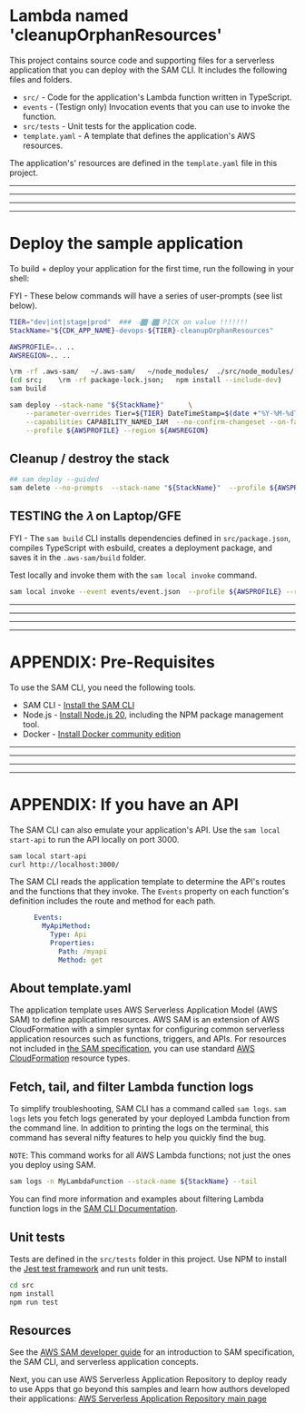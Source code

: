 # Lambda named 'cleanupOrphanResources'

This project contains source code and supporting files for a serverless application that you can deploy with the SAM CLI. It includes the following files and folders.

- `src/` - Code for the application's Lambda function written in TypeScript.
- `events` - (Testign only) Invocation events that you can use to invoke the function.
- `src/tests` - Unit tests for the application code.
- `template.yaml` - A template that defines the application's AWS resources.

The application's' resources are defined in the `template.yaml` file in this project.

<HR/>
<HR/>
<HR/>
<HR/>

# Deploy the sample application

To build + deploy your application for the first time, run the following in your shell:

FYI - These below commands will have a series of user-prompts (see list below).

```bash
TIER="dev|int|stage|prod"  ### 👈🏾👈🏾 PICK on value !!!!!!!
StackName="${CDK_APP_NAME}-devops-${TIER}-cleanupOrphanResources"

AWSPROFILE=.. ..
AWSREGION=.. ..

\rm -rf .aws-sam/   ~/.aws-sam/   ~/node_modules/  ./src/node_modules/
(cd src;    \rm -rf package-lock.json;   npm install --include-dev)
sam build

sam deploy --stack-name "${StackName}"      \
    --parameter-overrides Tier=${TIER} DateTimeStamp=$(date +"%Y-%M-%dT%H:%M:%S")   \
    --capabilities CAPABILITY_NAMED_IAM  --no-confirm-changeset --on-failure DELETE \
    --profile ${AWSPROFILE} --region ${AWSREGION}
```

## Cleanup / destroy the stack

```bash
## sam deploy --guided
sam delete --no-prompts  --stack-name "${StackName}"  --profile ${AWSPROFILE} --region ${AWSREGION}
```

## TESTING the 𝜆 on Laptop/GFE

FYI - The `sam build` CLI installs dependencies defined in `src/package.json`, compiles TypeScript with esbuild, creates a deployment package, and saves it in the `.aws-sam/build` folder.

Test locally and invoke them with the `sam local invoke` command.

```bash
sam local invoke --event events/event.json  --profile ${AWSPROFILE} --region ${AWSREGION}
```

<HR/>
<HR/>
<HR/>
<HR/>

# APPENDIX: Pre-Requisites

To use the SAM CLI, you need the following tools.

* SAM CLI - [Install the SAM CLI](https://docs.aws.amazon.com/serverless-application-model/latest/developerguide/serverless-sam-cli-install.html)
* Node.js - [Install Node.js 20](https://nodejs.org/en/), including the NPM package management tool.
* Docker - [Install Docker community edition](https://hub.docker.com/search/?type=edition&offering=community)

<HR/>
<HR/>
<HR/>
<HR/>

# APPENDIX: If you have an API

The SAM CLI can also emulate your application's API. Use the `sam local start-api` to run the API locally on port 3000.

```bash
sam local start-api
curl http://localhost:3000/
```

The SAM CLI reads the application template to determine the API's routes and the functions that they invoke. The `Events` property on each function's definition includes the route and method for each path.

```yaml
      Events:
        MyApiMethod:
          Type: Api
          Properties:
            Path: /myapi
            Method: get
```

## About template.yaml

The application template uses AWS Serverless Application Model (AWS SAM) to define application resources. AWS SAM is an extension of AWS CloudFormation with a simpler syntax for configuring common serverless application resources such as functions, triggers, and APIs. For resources not included in [the SAM specification](https://github.com/awslabs/serverless-application-model/blob/master/versions/2016-10-31.md), you can use standard [AWS CloudFormation](https://docs.aws.amazon.com/AWSCloudFormation/latest/UserGuide/aws-template-resource-type-ref.html) resource types.

## Fetch, tail, and filter Lambda function logs

To simplify troubleshooting, SAM CLI has a command called `sam logs`. `sam logs` lets you fetch logs generated by your deployed Lambda function from the command line. In addition to printing the logs on the terminal, this command has several nifty features to help you quickly find the bug.

`NOTE`: This command works for all AWS Lambda functions; not just the ones you deploy using SAM.

```bash
sam logs -n MyLambdaFunction --stack-name ${StackName} --tail
```

You can find more information and examples about filtering Lambda function logs in the [SAM CLI Documentation](https://docs.aws.amazon.com/serverless-application-model/latest/developerguide/serverless-sam-cli-logging.html).

## Unit tests

Tests are defined in the `src/tests` folder in this project. Use NPM to install the [Jest test framework](https://jestjs.io/) and run unit tests.

```bash
cd src
npm install
npm run test
```

## Resources

See the [AWS SAM developer guide](https://docs.aws.amazon.com/serverless-application-model/latest/developerguide/what-is-sam.html) for an introduction to SAM specification, the SAM CLI, and serverless application concepts.

Next, you can use AWS Serverless Application Repository to deploy ready to use Apps that go beyond this samples and learn how authors developed their applications: [AWS Serverless Application Repository main page](https://aws.amazon.com/serverless/serverlessrepo/)

